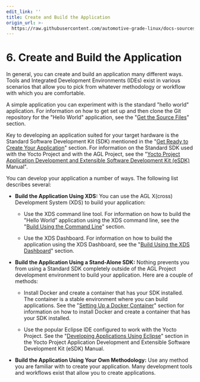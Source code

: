 ```yaml
---
edit_link: ''
title: Create and Build the Application
origin_url: >-
  https://raw.githubusercontent.com/automotive-grade-linux/docs-sources/guppy/docs/getting-started/app-workflow-build-app.md
---
```


<!-- WARNING: This file is generated by fetch_docs.js using /home/boron/Documents/AGL/docs-webtemplate/site/_data/tocs/getting_started/guppy/image-development-workflow-getting-started-book.yml -->

# 6. Create and Build the Application #

In general, you can create and build an application many different ways.
Tools and Integrated Development Environments (IDEs) exist in various
scenarios that allow you to pick from whatever methodology or workflow
with which you are comfortable.

A simple application you can experiment with is the standard
"hello world" application.
For information on how to get set up and then clone the Git repository
for the "Hello World" application, see the
"[Get the Source Files](../../../devguides/reference/xds/part-1/create-app-get-source-files.html)"
section.

Key to developing an application suited for your target hardware is the
Standard Software Development Kit (SDK) mentioned in the
"[Get Ready to Create Your Application](./app-workflow-prep-app.html)"
section.
For information on the Standard SDK used with the Yocto Project and with
the AGL Project, see the
"[Yocto Project Application Development and Extensible Software Development Kit (eSDK)](https://yoctoproject.org/docs/2.4.4/sdk-manual/sdk-manual.html) Manual".

You can develop your application a number of ways.
The following list describes several:

* **Build the Application Using XDS:**
  You can use the AGL X(cross) Development System (XDS)
  to build your application:

  * Use the XDS command line tool.
    For information on how to build the "Hello World" application using the XDS
    command line, see the
    "[Build Using the Command Line](../../../devguides/reference/xds/part-1/create-app-build-cmd-line.html)"
    section.

  * Use the XDS Dashboard.
    For information on how to build the application using the XDS Dashboard, see the
    "[Build Using the XDS Dashboard](../../../devguides/reference/xds/part-1/create-app-build-dashboard.html)"
    section.

* **Build the Application Using a Stand-Alone SDK:**
   Nothing prevents you from using a Standard SDK completely outside of the
   AGL Project development environment to build your application.
   Here are a couple of methods:

   * Install Docker and create a container that has your SDK installed.
     The container is a stable environment where you can build applications.
     See the
     "[Setting Up a Docker Container](./docker-container-setup.html)"
     section for information on how to install Docker and create a container
     that has your SDK installed.

   * Use the popular Eclipse IDE configured to work with the Yocto Project.
     See the
     "[Developing Applications Using Eclipse](https://yoctoproject.org/docs/2.4.4/sdk-manual/sdk-manual.html#sdk-eclipse-project)"
     section in the Yocto Project Application Development and Extensible
     Software Development Kit (eSDK) Manual.

* **Build the Application Using Your Own Methodology:**
  Use any method you are familiar with to create your application.
  Many development tools and workflows exist that allow you to
  create applications.
